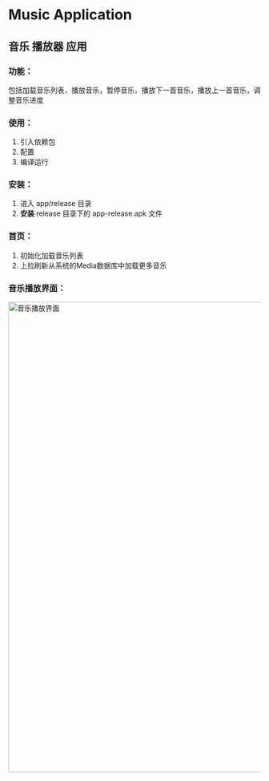 # Music Application
## 音乐 播放器 应用
### 功能： 
包括加载音乐列表，播放音乐，暂停音乐，播放下一首音乐，播放上一首音乐，调整音乐进度
### 使用： 
1. 引入依赖包 
2. 配置 
3. 编译运行
### 安装： 
1. 进入 app/release 目录 
2. **安装** release 目录下的 app-release.apk 文件
### 首页： 
1. 初始化加载音乐列表 
2. 上拉刷新从系统的Media数据库中加载更多音乐
### 音乐播放界面：
<img width="748" height="939" alt="音乐播放界面" src="https://github.com/user-attachments/assets/a8f3898d-eebe-4159-b213-4186574d375b" />
